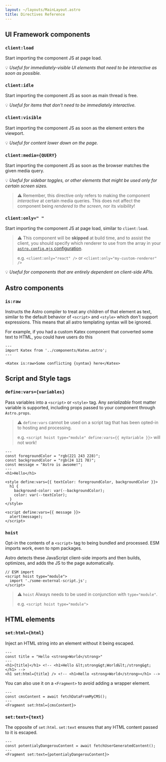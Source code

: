 ```yaml
---
layout: ~/layouts/MainLayout.astro
title: Directives Reference
---
```


## UI Framework components

### `client:load`

Start importing the component JS at page load.

💡 *Useful for immediately-visible UI elements that need to be interactive as soon as possible.*

### `client:idle`

Start importing the component JS as soon as main thread is free.

💡 *Useful for items that don't need to be immediately interactive.*

### `client:visible`

Start importing the component JS as soon as the element enters the viewport.

💡 *Useful for content lower down on the page.*

### `client:media={QUERY}`

Start importing the component JS as soon as the browser matches the given media query.

💡 *Useful for sidebar toggles, or other elements that might be used only for certain screen sizes.*

> ⚠️ Remember, this directive only refers to making the component *interactive* at certain media queries. This does not affect the component being *rendered to the screen*, nor its *visibility*!

### `client:only=" "`

Start importing the component JS at page load, similar to `client:load`.

 >⚠️ This component will be **skipped** at build time, and to assist the client, you should specify which renderer to use from the array in your [`astro.config.mjs` configuration](/en/reference/configuration-reference).
 >
 > e.g. `<client:only="react" />` or `<client:only="my-custom-renderer" />`
 
 💡 *Useful for components that are entirely dependent on client-side APIs.* 

## Astro components

### `is:raw`

Instructs the Astro compiler to treat any children of that element as text, similar to the default behavior of `<script>` and `<style>` which don't support expressions. This means that all astro templating syntax will be ignored.

For example, if you had a custom Katex component that converted some text to HTML, you could have users do this
  
```astro
---
import Katex from '../components/Katex.astro';
---

<Katex is:raw>Some conflicting {syntax} here</Katex>
```


## Script and Style tags

### `define:vars={variables}`

Pass variables into a `<script>` or `<style>` tag. Any *serializable* front matter variable is supported, including props passed to your component through `Astro.props`.

 >⚠️ `define:vars` cannot be used on a script tag that has been opted-in to hosting and processing.
 >
 > e.g. `<script hoist type="module" define:vars={{ myVariable }}>` will not work!

```astro
---
const foregroundColor = "rgb(221 243 228)";
const backgroundColor = "rgb(24 121 78)";
const message = "Astro is awsome!";
---
<h1>Hello</h1>

<style define:vars={{ textColor: foregroundColor, backgroundColor }}>
  h1 {
    background-color: var(--backgroundColor);
    color: var(--textColor);
  }
</style>

<script define:vars={{ message }}>
  alert(message);
</script>
```

### `hoist`

Opt-in the contents of a `<script>` tag to being bundled and processed. ESM imports work, even to npm packages.

Astro detects these JavaScript client-side imports and then builds, optimizes, and adds the JS to the page automatically.

```astro
// ESM import
<script hoist type="module">
  import './some-external-script.js';
</script>
```

 >⚠️ `hoist` Always needs to be used in conjunction with `type="module"`.
 >
 > e.g. `<script hoist type="module">`

## HTML elements

### `set:html={html}`

Inject an HTML string into an element without it being escaped.

```astro
---
const title = "Hello <strong>World</strong>"
---
<h1>{title}</h1> <!-- <h1>Hello &lt;strong&gt;World&lt;/strong&gt;</h1> -->
<h1 set:html={title} /> <!-- <h1>Hello <strong>World</strong></h1> -->
```

You can also use it on a `<Fragment>` to avoid adding a wrapper element.

```astro
---
const cmsContent = await fetchDataFromMyCMS();
---
<Fragment set:html={cmsContent}>
```

### `set:text={text}`

The opposite of `set:html`. `set:text` ensures that any HTML content passed to it is escaped.

```astro
---
const potentialyDangerouContent = await fetchUserGeneratedContent();
---
<Fragment set:text={potentialyDangerouContent}>
```

